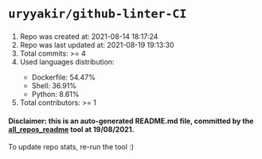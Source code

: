 # `uryyakir/github-linter-CI`
###
<ol>
 <li>
  Repo was created at: 2021-08-14 18:17:24
 </li>
 <li>
  Repo was last updated at: 2021-08-19 19:13:30
 </li>
 <li>
  Total commits: >= 4
 </li>
 <li>
  Used languages distribution:
 </li>
 <ul id="used_languages">
  <li>
   Dockerfile: 54.47%
  </li>
  <li>
   Shell: 36.91%
  </li>
  <li>
   Python: 8.61%
  </li>
 </ul>
 <li>
  Total contributors: >= 1
 </li>
</ol>

#### Disclaimer: this is an auto-generated README.md file, committed by the [all_repos_readme](https://github.com/uryyakir/all-repos-readme) tool at 19/08/2021.
To update repo stats, re-run the tool :)